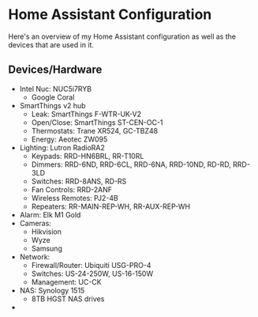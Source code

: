 # Home Assistant Configuration
Here's an overview of my Home Assistant configuration as well as the devices that are used in it.

## Devices/Hardware
- Intel Nuc: NUC5i7RYB
  - Google Coral
- SmartThings v2 hub
  - Leak: SmartThings F-WTR-UK-V2
  - Open/Close: SmartThings ST-CEN-OC-1
  - Thermostats: Trane XR524, GC-TBZ48
  - Energy: Aeotec ZW095
- Lighting: Lutron RadioRA2
  - Keypads: RRD-HN6BRL, RR-T10RL
  - Dimmers: RRD-6ND, RRD-6CL, RRD-6NA, RRD-10ND, RD-RD, RRD-3LD
  - Switches: RRD-8ANS, RD-RS
  - Fan Controls: RRD-2ANF
  - Wireless Remotes: PJ2-4B
  - Repeaters: RR-MAIN-REP-WH, RR-AUX-REP-WH
- Alarm: Elk M1 Gold
- Cameras:
  - Hikvision
  - Wyze
  - Samsung
- Network:
  - Firewall/Router: Ubiquiti USG-PRO-4
  - Switches: US-24-250W, US-16-150W
  - Management: UC-CK
- NAS: Synology 1515
  - 8TB HGST NAS drives
- 